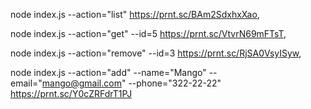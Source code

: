node index.js --action="list"
https://prnt.sc/BAm2SdxhxXao,

node index.js --action="get" --id=5
https://prnt.sc/VtvrN69mFTsT,

node index.js --action="remove" --id=3
https://prnt.sc/RjSA0VsyISyw,

node index.js --action="add" --name="Mango" --email="mango@gmail.com" --phone="322-22-22"
https://prnt.sc/Y0cZRFdrT1PJ
